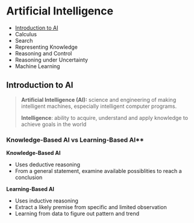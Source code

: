 # Artificial Intelligence

- [Introduction to AI](#introduction-to-ai)
- Calculus
- Search
- Representing Knowledge
- Reasoning and Control
- Reasoning under Uncertainty
- Machine Learning

## Introduction to AI
> **Artificial Intelligence (AI):** science and engineering of making intelligent machines, especially intelligent computer programs.
>
> **Intelligence**: ability to acquire, understand and apply knowledge to achieve goals in the world

### Knowledge-Based AI vs Learning-Based AI**
**Knowledge-Based AI**
- Uses deductive reasoning
- From a general statement, examine available possiblities to reach a conclusion

**Learning-Based AI**
- Uses inductive reasoning
- Extract a likely premise from specific and limited observation
- Learning from data to figure out pattern and trend
